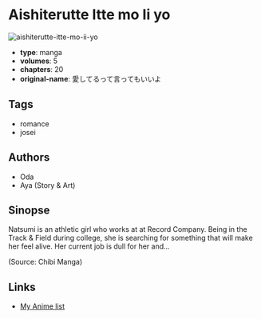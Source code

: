 # Aishiterutte Itte mo Ii yo

![aishiterutte-itte-mo-ii-yo](https://cdn.myanimelist.net/images/manga/1/40000.jpg)

-   **type**: manga
-   **volumes**: 5
-   **chapters**: 20
-   **original-name**: 愛してるって言ってもいいよ

## Tags

-   romance
-   josei

## Authors

-   Oda
-   Aya (Story & Art)

## Sinopse

Natsumi is an athletic girl who works at at Record Company. Being in the Track & Field during college, she is searching for something that will make her feel alive. Her current job is dull for her and...

(Source: Chibi Manga)

## Links

-   [My Anime list](https://myanimelist.net/manga/24863/Aishiterutte_Itte_mo_Ii_yo)
